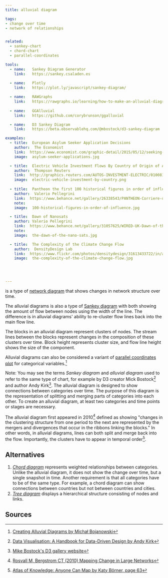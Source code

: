 ```yaml
---
title: alluvial diagram

tags:
- change over time
- network of relationships


related:
  - sankey-chart
  - chord-chart
  - parallel-coordinates

tools:
  - name:   Sankey Diagram Generator
    link:   https://sankey.csaladen.es
    
  - name:   Plotly
    link:   https://plot.ly/javascript/sankey-diagram/

  - name:   RAWGraphs
    link:   https://rawgraphs.io/learning/how-to-make-an-alluvial-diagram/
    
  - name:   GGAlluvial
    link:   https://github.com/corybrunson/ggalluvial

  - name:   D3 Sankey Diagram
    link:   https://beta.observablehq.com/@mbostock/d3-sankey-diagram 

examples:
  - title:  European Asylum Seeker Application Decisions
    author:  The Economist
    link:  https://www.economist.com/graphic-detail/2015/05/12/seeking-safety
    image:  asylum-seeker-applications.jpg

  - title:  Electric Vehicle Investment Flows By Country of Origin of Automaker
    author:  Thompson Reuters
    link:  http://graphics.reuters.com/AUTOS-INVESTMENT-ELECTRIC/010081ZB3HD/index.html
    image:  electric-vehicle-investment-by-country.png
    
  - title:  Pantheon the first 100 historical figures in order of influence
    author:  Valerio Pellegrini
    link:  https://www.behance.net/gallery/26338543/PANTHEON-Corriere-della-Sera-La-Lettura-181
    note: 
    image:  100-historical-figures-in-order-of-influence.jpg

  - title:  Dawn of Nanosats
    author: Valerio Pellegrini
    link:  https://www.behance.net/gallery/31057625/WIRED-UK-Dawn-of-the-Nanosats
    note: 
    image:  the-dawn-of-the-nano-sats.jpg

  - title:  The Complexity of the Climate Change Flow
    author:  DensityDesign Lab
    link:  https://www.flickr.com/photos/densitydesign/31613433722/in/album-72157677740884236/
    image:  the-complexity-of-the-climate-change-flow.jpg
  
  
  

---
```


is a type of [network diagram](/network-diagram) that shows changes in network structure over time. 
<!--more-->


The alluvial diagrams is also a type of [Sankey diagram](/sankey-diagram) with both showing the amount of flow between nodes using the width of the line. The difference is in alluvial diagrams' ability to re-cluster flow lines back into the main flow line.

The blocks in an alluvial diagram represent clusters of nodes. The stream lines between the blocks represent changes in the composition of these clusters over time. Block height represents cluster size, and flow line height shows the size of the component.

Alluvial diagrams can also be considered a variant of [parallel coordinates plot](/parallel-coordinates) for categorical variables.[^bojanowski]

Note: You may see the terms *Sankey diagram* and *alluvial diagram* used to refer to the same type of chart, for example by D3 creator Mick Bostock[^kirk] and author Andy Kirk[^bostock].
The alluvial diagram is designed to show connections between categories over time. The purpose of this diagram is the representation of splitting and merging parts of categories into each other. 
To create an alluvial diagram, at least two categories and time points or stages are necessary.

The alluvial diagram first appeared in 2010[^rosvall] defined as showing "changes in the clustering structure from one period to the next are represented by the mergers and divergences that occur in the ribbons linking the blocks." In other words, in alluvial diagrams, lines can both split and merge back into the flow. Importantly, the clusters have to appear in temporal order[^borner].

[//]: # (TODO: Check if parallel set is the same as alluvial digram? If yes, add it to the synomims https://datavizcatalogue.com/methods/parallel_sets.html )

## Alternatives

1. [*Chord diagram*](/chord-diagram) represents weighted relationships between categories. Unlike the alluvial diagram, it does not show the change over time, but a single snapshot in time. Another requirement is that all categories have to be of the same type. For example, a chord diagram can show connections between countries but not between countries and cities.
2. [*Tree diagram*](/tree-diagram) displays a hierarchical structure consisting of nodes and links.

## Sources

[^rosvall]: [Rosvall M, Bergstrom CT (2010) Mapping Change in Large Networks](https://arxiv.org/pdf/0812.1242.pdf)
[^schmidt]: [M. Schmidt, Energy use in a passenger car](https://Www.Ifu.Com/En/e-Sankey/Sankey-Diagram/)
[^borner]: [Atlas of Knowledge: Anyone Can Map by Katy Börner, page 63](https://books.google.com/books?id=Fe-cBwAAQBAJ&pg=PA63&lpg=PA63&dq=alluvial+diagram+ribbons&source=bl&ots=kELwexv5TN&sig=ACfU3U0C3u3tM4f7B3LTesoUHajwArSEVg&hl=en&sa=X&ved=2ahUKEwjlsv7Sz5DhAhUixIUKHYChAAI4ChDoATADegQICBAB#v=onepage&q=alluvial%20diagram%20ribbons&f=false)
[^bojanowski]: [Creating Alluvial Diagrams by Michał Bojanowski](https://cran.r-project.org/web/packages/alluvial/vignettes/alluvial.html)
[^kirk]: [Data Visualisation: A Handbook for Data-Driven Design by Andy Kirk](https://books.google.com/books?id=wNpsDAAAQBAJ&lpg=PA190&dq=alluvial%20diagram&pg=PA190#v=onepage&q=alluvial%20diagram&f=false)
[^bostock]: [Mike Bostock's D3 gallery website](https://bost.ocks.org/mike/sankey/)
